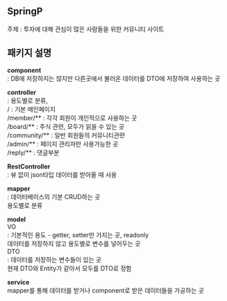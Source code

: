 ## SpringP
주제 : 
투자에 대해 관심이 많은 사람들을 위한 커뮤니티 사이트

## 패키지 설명
**component**     
: DB에 저장하지는 않지만 다른곳에서 불러온 데이터를 DTO에 저장하여 사용하는 곳


**controller**     
: 용도별로 분류,     
  / : 기본 메인페이지    
  /member/** : 각각 회원이 개인적으로 사용하는 곳    
  /board/** : 주식 관련, 모두가 읽을 수 있는 곳    
  /community/** : 일반 회원들의 커뮤니티관련    
  /admin/** : 페이지 관리자만 사용가능한 곳    
  /reply/** : 댓글부분    
    
**RestController**    
: 뷰 없이 json타입 데이터를 받아올 때 사용    

    
**mapper**     
: 데이터베이스의 기본 CRUD하는 곳   
용도별로 분류   


**model**   
VO     
: 기본적인 용도 - getter, setter만 가지는 곳, readonly   
데이터를 저장하지 않고 용도별로 변수를 넣어두는 곳    
DTO     
: 데이터를 저장하는 변수들이 있는 곳   
현재 DTO와 Entity가 같아서 모두를 DTO로 정함   


**service**   
mapper를 통해 데이터를 받거나 component로 받은 데이터들을 가공하는 곳    
















